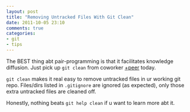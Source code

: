 ```yaml
---
layout: post
title: "Removing Untracked Files With Git Clean"
date: 2011-10-05 23:10
comments: true
categories: 
- git
- tips
---
```


The BEST thing abt pair-programming is that it facilitates knowledge
diffusion. Just pick up `git clean` from coworker
[+peer](https://plus.google.com/107105912599855998254/about)
today.

`git clean` makes it real easy to remove untracked files in ur working
git repo. Files/dirs listed in `.gitignore` are ignored (as expected),
only those extra untracked files are cleaned off.

Honestly, nothing beats `git help clean` if u want to learn more abt it.
